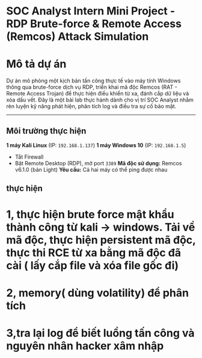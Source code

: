 #  SOC Analyst Intern Mini Project - RDP Brute-force & Remote Access  (Remcos) Attack Simulation

#  Mô tả dự án

Dự án mô phỏng một kịch bản tấn công thực tế vào máy tính Windows thông qua brute-force dịch vụ RDP, triển khai mã độc Remcos (RAT - Remote Access Trojan) để thực hiện điều khiển từ xa, đánh cắp dữ liệu và xóa dấu vết. Đây là một bài lab thực hành dành cho vị trí SOC Analyst nhằm rèn luyện kỹ năng phát hiện, phân tích log và điều tra sự cố bảo mật.

---

##  Môi trường thực hiện

 **1 máy Kali Linux** (IP: `192.168.1.137`)
 **1 máy Windows 10** (IP: `192.168.1.5`)
  - Tắt Firewall
  - Bật Remote Desktop (RDP), mở port `3389`
 **Mã độc sử dụng:** Remcos v6.1.0 (bản Light)
 **Yêu cầu:** Cả hai máy có thể ping được nhau
## thực hiện 
# 1, thực hiện brute force mật khẩu thành công từ kali -> windows. Tải về mã độc, thực hiện persistent mã độc, thực thi RCE từ xa bằng mã độc đã cài ( lấy cắp file và xóa file gốc đi)
# 2, memory( dùng volatility) để phân tích
# 3,tra lại log để biết luồng tấn công và nguyên nhân hacker xâm nhập


